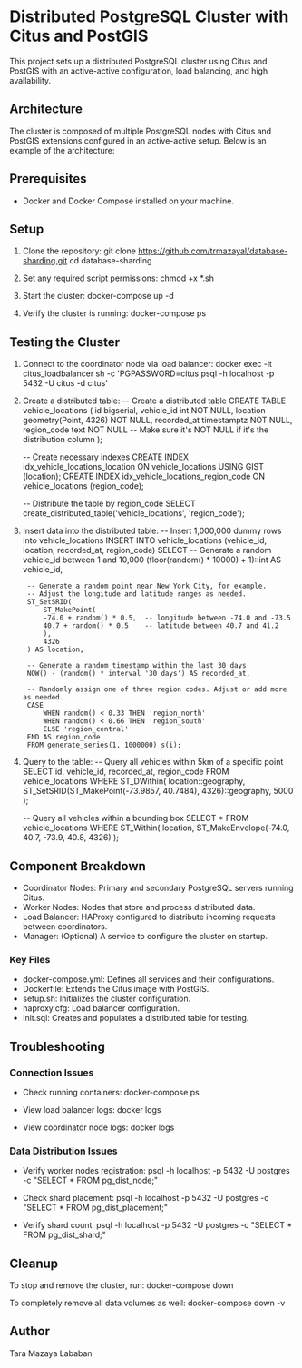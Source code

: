 # Distributed PostgreSQL Cluster with Citus and PostGIS

This project sets up a distributed PostgreSQL cluster using Citus and PostGIS with an active-active configuration, load balancing, and high availability.

## Architecture

The cluster is composed of multiple PostgreSQL nodes with Citus and PostGIS extensions configured in an active-active setup. Below is an example of the architecture:


## Prerequisites

- Docker and Docker Compose installed on your machine.

## Setup

1. Clone the repository:
   git clone https://github.com/trmazayal/database-sharding.git
   cd database-sharding

2. Set any required script permissions:
   chmod +x *.sh

3. Start the cluster:
   docker-compose up -d

4. Verify the cluster is running:
   docker-compose ps

## Testing the Cluster

1. Connect to the coordinator node via load balancer:
   docker exec -it citus_loadbalancer sh -c 'PGPASSWORD=citus psql -h localhost -p 5432 -U citus -d citus'

2. Create a distributed table:
    -- Create a distributed table
    CREATE TABLE vehicle_locations (
    id bigserial,
    vehicle_id int NOT NULL,
    location geometry(Point, 4326) NOT NULL,
    recorded_at timestamptz NOT NULL,
    region_code text NOT NULL  -- Make sure it's NOT NULL if it's the distribution column
    );

    -- Create necessary indexes
    CREATE INDEX idx_vehicle_locations_location ON vehicle_locations USING GIST (location);
    CREATE INDEX idx_vehicle_locations_region_code ON vehicle_locations (region_code);

    -- Distribute the table by region_code
    SELECT create_distributed_table('vehicle_locations', 'region_code');


3. Insert data into the distributed table:
    -- Insert 1,000,000 dummy rows into vehicle_locations
    INSERT INTO vehicle_locations (vehicle_id, location, recorded_at, region_code)
        SELECT
        -- Generate a random vehicle_id between 1 and 10,000
        (floor(random() * 10000) + 1)::int AS vehicle_id,

        -- Generate a random point near New York City, for example.
        -- Adjust the longitude and latitude ranges as needed.
        ST_SetSRID(
            ST_MakePoint(
            -74.0 + random() * 0.5,  -- longitude between -74.0 and -73.5
            40.7 + random() * 0.5    -- latitude between 40.7 and 41.2
            ),
            4326
        ) AS location,

        -- Generate a random timestamp within the last 30 days
        NOW() - (random() * interval '30 days') AS recorded_at,

        -- Randomly assign one of three region codes. Adjust or add more as needed.
        CASE
            WHEN random() < 0.33 THEN 'region_north'
            WHEN random() < 0.66 THEN 'region_south'
            ELSE 'region_central'
        END AS region_code
        FROM generate_series(1, 1000000) s(i);

4. Query to the table:
    -- Query all vehicles within 5km of a specific point
    SELECT id, vehicle_id, recorded_at, region_code
    FROM vehicle_locations
    WHERE ST_DWithin(
            location::geography,
            ST_SetSRID(ST_MakePoint(-73.9857, 40.7484), 4326)::geography,
            5000
        );

    -- Query all vehicles within a bounding box
    SELECT *
    FROM vehicle_locations
    WHERE ST_Within(
        location,
        ST_MakeEnvelope(-74.0, 40.7, -73.9, 40.8, 4326)
    );

## Component Breakdown

- Coordinator Nodes: Primary and secondary PostgreSQL servers running Citus.
- Worker Nodes: Nodes that store and process distributed data.
- Load Balancer: HAProxy configured to distribute incoming requests between coordinators.
- Manager: (Optional) A service to configure the cluster on startup.

### Key Files

- docker-compose.yml: Defines all services and their configurations.
- Dockerfile: Extends the Citus image with PostGIS.
- setup.sh: Initializes the cluster configuration.
- haproxy.cfg: Load balancer configuration.
- init.sql: Creates and populates a distributed table for testing.

## Troubleshooting

### Connection Issues

- Check running containers:
   docker-compose ps

- View load balancer logs:
   docker logs <load-balancer-container-name>

- View coordinator node logs:
   docker logs <coordinator-container-name>

### Data Distribution Issues

- Verify worker nodes registration:
   psql -h localhost -p 5432 -U postgres -c "SELECT * FROM pg_dist_node;"

- Check shard placement:
   psql -h localhost -p 5432 -U postgres -c "SELECT * FROM pg_dist_placement;"

- Verify shard count:
   psql -h localhost -p 5432 -U postgres -c "SELECT * FROM pg_dist_shard;"

## Cleanup

To stop and remove the cluster, run:
   docker-compose down

To completely remove all data volumes as well:
   docker-compose down -v

## Author

Tara Mazaya Lababan